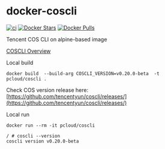# docker-coscli

[![ci](https://github.com/quangthe/docker-coscli/actions/workflows/build-docker.yaml/badge.svg)](https://github.com/quangthe/docker-coscli/actions/workflows/build-docker.yaml)
[![Docker Stars](https://img.shields.io/docker/stars/pcloud/coscli.svg?style=flat)](https://hub.docker.com/r/pcloud/coscli/)
[![Docker Pulls](https://img.shields.io/docker/pulls/pcloud/coscli.svg?style=flat)](https://hub.docker.com/r/pcloud/coscli/)

Tencent COS CLI on alpine-based image

[COSCLI Overview](https://www.tencentcloud.com/document/product/436/43249)

Local build
```shell
docker build  --build-arg COSCLI_VERSION=v0.20.0-beta  -t pcloud/coscli .
```

Check COS version release here: [https://github.com/tencentyun/coscli/releases/](https://github.com/tencentyun/coscli/releases/)

Local run
```shell
docker run --rm -it pcloud/coscli
```

```text
/ # coscli --version
coscli version v0.20.0-beta
```
